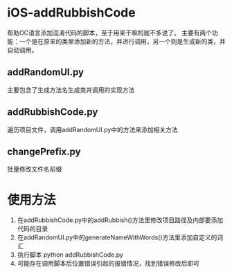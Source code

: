 # iOS-addRubbishCode
帮助OC语言添加混淆代码的脚本，至于用来干嘛的就不多说了。
主要有两个功能：一个是在原来的类里添加新的方法，并进行调用，另一个则是生成新的类，并自动调用。

## addRandomUI.py 
主要包含了生成方法名生成类并调用的实现方法

## addRubbishCode.py 
遍历项目文件，调用addRandomUI.py中的方法来添加相关方法

## changePrefix.py
批量修改文件名前缀

# 使用方法
1. 在addRubbishCode.py中的addRubbish()方法里修改项目路径及内部要添加代码的目录
2. 在addRandomUI.py中的generateNameWithWords()方法里添加自定义的词汇
3. 执行脚本 python addRubbishCode.py
4. 可能存在调用脚本后位置错误引起的报错情况，找到错误修改后即可

